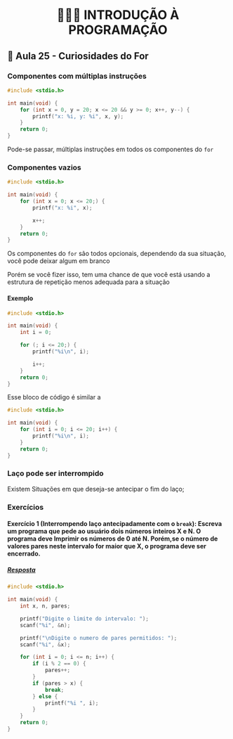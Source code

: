 <h1 align="center">👨🏻‍💻 INTRODUÇÃO À PROGRAMAÇÃO</h>

## 👀 Aula 25 - Curiosidades do For

### Componentes com múltiplas instruções

```c
#include <stdio.h>

int main(void) {
    for (int x = 0, y = 20; x <= 20 && y >= 0; x++, y--) {
        printf("x: %i, y: %i", x, y);
    }
    return 0;
}
```

Pode-se passar, múltiplas instruções em todos os componentes do `for`

### Componentes vazios

```c
#include <stdio.h>

int main(void) {
    for (int x = 0; x <= 20;) {
        printf("x: %i", x);

        x++;
    }
    return 0;
}
```

Os componentes do `for` são todos opcionais, dependendo da sua situação, você pode deixar algum em branco

Porém se você fizer isso, tem uma chance de que você está usando a estrutura de repetição menos adequada para a situação

#### Exemplo

```c
#include <stdio.h>

int main(void) {
    int i = 0;

    for (; i <= 20;) {
        printf("%i\n", i);

        i++;
    }
    return 0;
}
```

Esse bloco de código é similar a

```c
#include <stdio.h>

int main(void) {
    for (int i = 0; i <= 20; i++) {
        printf("%i\n", i);
    }
    return 0;
}
```

### Laço pode ser interrompido

Existem Situações em que deseja-se antecipar o fim do laço;

### Exercícios

#### Exercício 1 (Interrompendo laço antecipadamente com o `break`): Escreva um programa que pede ao usuário dois números inteiros X e N. O programa deve Imprimir os números de 0 até N. Porém,se o número de valores pares neste intervalo for maior que X, o programa deve ser encerrado.

##### [Resposta](ex01.c)

```c
#include <stdio.h>

int main(void) {
    int x, n, pares;

    printf("Digite o limite do intervalo: ");
    scanf("%i", &n);

    printf("\nDigite o numero de pares permitidos: ");
    scanf("%i", &x);

    for (int i = 0; i <= n; i++) {
        if (i % 2 == 0) {
            pares++;
        }
        if (pares > x) {
            break;
        } else {
            printf("%i ", i);
        }
    }
    return 0;
}
```
